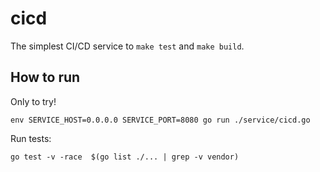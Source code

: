 # cicd

The simplest CI/CD service to `make test` and `make build`.

## How to run

Only to try!

    env SERVICE_HOST=0.0.0.0 SERVICE_PORT=8080 go run ./service/cicd.go
    
    
Run tests:

    go test -v -race  $(go list ./... | grep -v vendor)